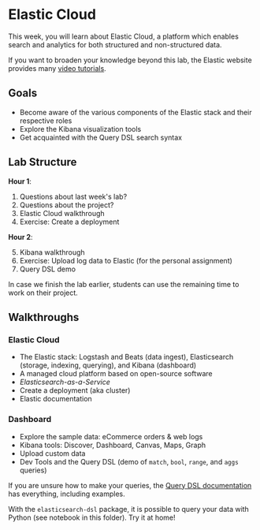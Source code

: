# Elastic Cloud

This week, you will learn about Elastic Cloud, a platform which enables search and analytics for both structured and non-structured data.

If you want to broaden your knowledge beyond this lab, the Elastic website provides many [video tutorials](https://www.elastic.co/videos/).

## Goals

* Become aware of the various components of the Elastic stack and their respective roles
* Explore the Kibana visualization tools
* Get acquainted with the Query DSL search syntax

## Lab Structure

**Hour 1**:

1. Questions about last week's lab?
2. Questions about the project?
3. Elastic Cloud walkthrough
4. Exercise: Create a deployment

**Hour 2**:

5. Kibana walkthrough
6. Exercise: Upload log data to Elastic (for the personal assignment)
7. Query DSL demo

In case we finish the lab earlier, students can use the remaining time to work on their project.

## Walkthroughs

### Elastic Cloud

* The Elastic stack: Logstash and Beats (data ingest), Elasticsearch (storage, indexing, querying), and Kibana (dashboard)
* A managed cloud platform based on open-source software
* *Elasticsearch-as-a-Service*
* Create a deployment (aka cluster)
* Elastic documentation

### Dashboard

* Explore the sample data: eCommerce orders & web logs
* Kibana tools: Discover, Dashboard, Canvas, Maps, Graph
* Upload custom data
* Dev Tools and the Query DSL (demo of `match`, `bool`, `range`, and `aggs` queries)

If you are unsure how to make your queries, the [Query DSL documentation](https://www.elastic.co/guide/en/elasticsearch/reference/current/query-dsl.html) has everything, including examples.

With the `elasticsearch-dsl` package, it is possible to query your data with Python (see notebook in this folder). Try it at home!
